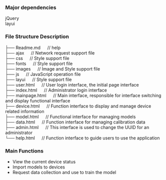 ### Major dependencies
jQuery  
layui

### File Structure Description
├── Readme.md    &emsp;         // help  
├── ajax        &emsp;           // Network request support file  
├── css           &emsp;         // Style support file  
├── fonts          &emsp;        // Style support file  
├── images          &emsp;       // Image and Style support file  
├── js             &emsp;        // JavaScript operation file  
├── layui           &emsp;       // Style support file  
├── user.html        &emsp;      // User login interface, the initial page interface  
├── index.html        &emsp;     // Administrator login interface  
├── mainpage.html     &emsp;     // Main interface, responsible for interface switching and display functional interface  
├── device.html       &emsp;     // Function interface to display and manage device related information  
├── model.html       &emsp;      // Functional interface for managing models  
├── data.html        &emsp;      // Function interface for managing calibration data  
├── admin.html      &emsp;       // This interface is used to change the UUID for an administrator  
└── help.html        &emsp;      // Function interface to guide users to use the application  

### Main Functions
* View the current device status
* Import models to devices
* Request data collection and use to train the model
